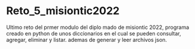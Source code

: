 # Reto_5_misiontic2022
Ultimo reto del prmer modulo del diplo mado de misiontic 2022, programa creado en python de unos diccionarios  en el cual se pueden consultar, agregar, eliminar y listar. ademas de generar y leer archivos json.
